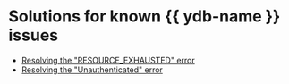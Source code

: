 # Solutions for known {{ ydb-name }} issues

* [Resolving the "RESOURCE_EXHAUSTED" error](resource-exhausted.md)
* [Resolving the "Unauthenticated" error](sdk-unauthenticated.md)